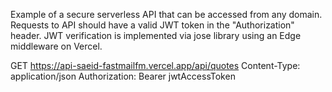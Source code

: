 Example of a secure serverless API that can be accessed from any domain. Requests to API should have a valid JWT token in the "Authorization" header. JWT verification is implemented via jose library using an Edge middleware on Vercel.

GET https://api-saeid-fastmailfm.vercel.app/api/quotes
Content-Type: application/json
Authorization: Bearer jwtAccessToken



